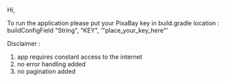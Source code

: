 Hi,

To run the application please put your PixaBay key in build.gradle location :
buildConfigField "String", "KEY", '"place_your_key_here"'

Disclaimer :
1) app requires constant access to the internet
2) no error handling added
3) no pagination added
